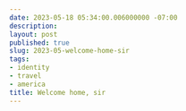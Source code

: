 ```yaml
---
date: 2023-05-18 05:34:00.006000000 -07:00
description:
layout: post
published: true
slug: 2023-05-welcome-home-sir
tags:
- identity
- travel
- america
title: Welcome home, sir
---
```

